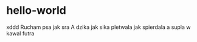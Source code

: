 # hello-world
xddd
Rucham psa jak sra
A dzika jak sika
pletwala jak spierdala
a supla w kawal futra


